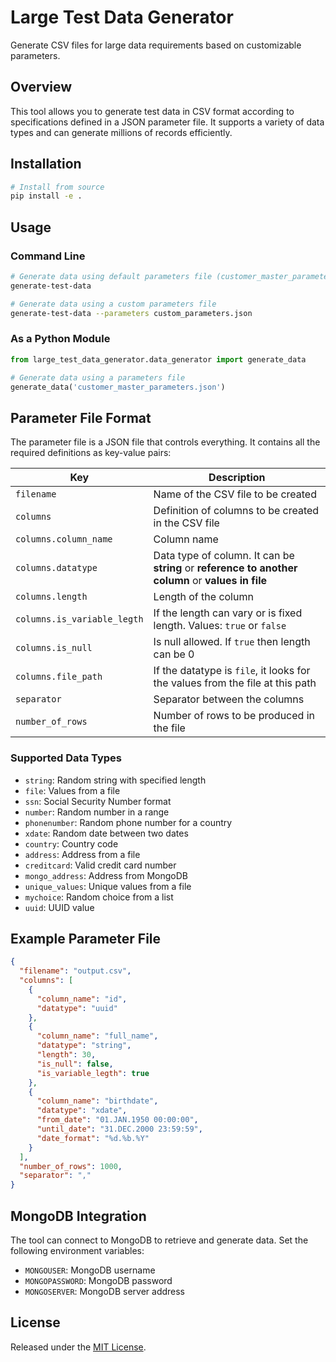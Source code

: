 # Large Test Data Generator

Generate CSV files for large data requirements based on customizable parameters.

## Overview

This tool allows you to generate test data in CSV format according to specifications defined in a JSON parameter file. It supports a variety of data types and can generate millions of records efficiently.

## Installation

```bash
# Install from source
pip install -e .
```

## Usage

### Command Line

```bash
# Generate data using default parameters file (customer_master_parameters.json)
generate-test-data

# Generate data using a custom parameters file
generate-test-data --parameters custom_parameters.json
```

### As a Python Module

```python
from large_test_data_generator.data_generator import generate_data

# Generate data using a parameters file
generate_data('customer_master_parameters.json')
```

## Parameter File Format

The parameter file is a JSON file that controls everything. It contains all the required definitions as key-value pairs:

| Key | Description |
|-----|-------------|
| `filename` | Name of the CSV file to be created |
| `columns` | Definition of columns to be created in the CSV file |
| `columns.column_name` | Column name |
| `columns.datatype` | Data type of column. It can be **string** or **reference to another column** or **values in file** |
| `columns.length` | Length of the column |
| `columns.is_variable_legth` | If the length can vary or is fixed length. Values: `true` or `false` |
| `columns.is_null` | Is null allowed. If `true` then length can be 0 |
| `columns.file_path` | If the datatype is `file`, it looks for the values from the file at this path |
| `separator` | Separator between the columns |
| `number_of_rows` | Number of rows to be produced in the file |

### Supported Data Types

- `string`: Random string with specified length
- `file`: Values from a file
- `ssn`: Social Security Number format
- `number`: Random number in a range
- `phonenumber`: Random phone number for a country
- `xdate`: Random date between two dates
- `country`: Country code
- `address`: Address from a file
- `creditcard`: Valid credit card number
- `mongo_address`: Address from MongoDB
- `unique_values`: Unique values from a file
- `mychoice`: Random choice from a list
- `uuid`: UUID value

## Example Parameter File

```json
{
  "filename": "output.csv",
  "columns": [
    {
      "column_name": "id",
      "datatype": "uuid"
    },
    {
      "column_name": "full_name",
      "datatype": "string",
      "length": 30,
      "is_null": false,
      "is_variable_legth": true
    },
    {
      "column_name": "birthdate",
      "datatype": "xdate",
      "from_date": "01.JAN.1950 00:00:00",
      "until_date": "31.DEC.2000 23:59:59",
      "date_format": "%d.%b.%Y"
    }
  ],
  "number_of_rows": 1000,
  "separator": ","
}
```

## MongoDB Integration

The tool can connect to MongoDB to retrieve and generate data. Set the following environment variables:

- `MONGOUSER`: MongoDB username
- `MONGOPASSWORD`: MongoDB password
- `MONGOSERVER`: MongoDB server address

## License

Released under the [MIT License](LICENSE).
